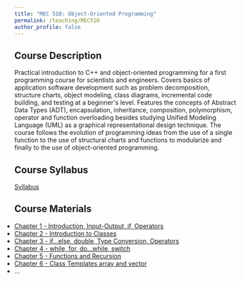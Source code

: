 ```yaml
---
title: "MEC 510: Object-Oriented Programming"
permalink: /teaching/MEC510
author_profile: false
---
```


## Course Description
Practical introduction to C++ and object-oriented programming for a first programming course for scientists and engineers. Covers basics of application software development such as problem decomposition, structure charts, object modeling, class diagrams, incremental code building, and testing at a beginner's level. Features the concepts of Abstract Data Types (ADT), encapsulation, inheritance, composition, polymorphism, operator and function overloading besides studying Unified Modeling Language (UML) as a graphical representational design technique. The course follows the evolution of programming ideas from the use of a single function to the use of structural charts and functions to modularize and finally to the use of object-oriented programming.


## Course Syllabus
[Syllabus](https://aminfakhari.github.io/_pages/teaching/MEC510/MEC510_Syllabus_Spring2024.pdf)


## Course Materials
<ul style="margin-left: 0; padding-left: 0; list-style-type: disc;">
    <li><a href="https://aminfakhari.github.io/_pages/teaching/MEC510/Chapter_1_-_Introduction,_Input-Output,_if,_Operators.pdf">Chapter 1 - Introduction, Input-Output, if, Operators</a></li>
    <li><a href="https://aminfakhari.github.io/_pages/teaching/MEC510/Chapter_2_-_Introduction_to_Classes.pdf">Chapter 2 - Introduction to Classes</a></li>
    <li><a href="https://aminfakhari.github.io/_pages/teaching/MEC510/Chapter_3_-_if…else,_double,_Type_Conversion,_while,_Operators.pdf">Chapter 3 - if…else, double, Type Conversion, Operators</a></li>
    <li><a href="https://aminfakhari.github.io/_pages/teaching/MEC510/Chapter_4_-_for,_do...while,_switch.pdf">Chapter 4 - while, for, do...while, switch</a></li>
	<li><a href="https://aminfakhari.github.io/_pages/teaching/MEC510/Chapter_5_-_Functions_and_Recursion.pdf">Chapter 5 - Functions and Recursion</a></li>
	<li><a href="https://aminfakhari.github.io/_pages/teaching/MEC510/Chapter_6_-_Class_Templates_array_and_vector.pdf">Chapter 6 - Class Templates array and vector</a></li>
    <li>...</li>
	<!-- <li><a href="https://aminfakhari.github.io/_pages/teaching/MEC510/Chapter_7_-_namespace,_enum,_struct.pdf">Chapter 7 - namespace, enum, struct</a></li> -->
	<!-- <li><a href="https://aminfakhari.github.io/_pages/teaching/MEC510/Chapter_8_-_Classes,_Operator_Overloading.pdf">Chapter 8 - Classes, Operator Overloading</a></li> --> 
</ul>
